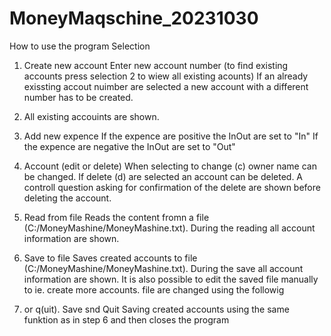# MoneyMaqschine_20231030

How to use the program
Selection
1. Create new account Enter new account number (to find existing accounts press selection 2 to wiew all existing acounts)
If an already exissting accout nuimber are selected a new account with a different number has to be created.

2. All existing accouints are shown.

3. Add new expence
   If the expence are positive the InOut are set to "In"
   If the expence are negative the InOut are set to "Out"

4. Account (edit or delete)
   When selecting to change (c) owner name can be changed.
   If delete (d) are selected an account can be deleted.
   A controll question asking for confirmation of the delete are shown before deleting the account.
   
5. Read from file
   Reads the content fromn a file (C:/MoneyMashine/MoneyMashine.txt). During the reading all account information are shown.

6.  Save to file
    Saves created accounts to file (C:/MoneyMashine/MoneyMashine.txt). During the save all account information are shown.
It is also possible to edit the saved file manually to ie. create more accounts. file are changed using the followig 
    
7. or q(uit). Save snd Quit
   Saving created accounts using the same funktion as in step 6 and then closes the program 

